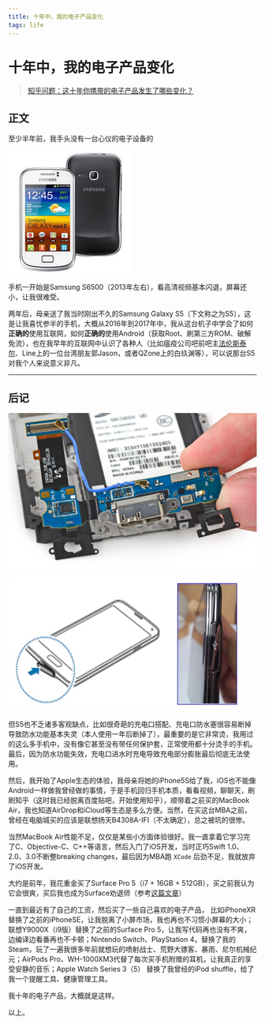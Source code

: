 ```yaml
---
title: 十年中，我的电子产品变化
tags: life
---
```

# 十年中，我的电子产品变化

> [知乎问题：这十年你携带的电子产品发生了哪些变化？](https://www.zhihu.com/question/347363750)

## 正文

至少半年前，我手头没有一台心仪的电子设备的

![S6500](../images/2019-12-15/01.jpg)

手机一开始是Samsung S6500（2013年左右），看高清视频基本闪退，屏幕还小，让我很难受。

两年后，母亲送了我当时刚出不久的Samsung Galaxy S5（下文称之为S5），这是让我喜忧参半的手机，大概从2016年到2017年中，我从这台机子中学会了如何**正确的**使用互联网，如何**正确的**使用Android（获取Root、刷第三方ROM、破解免流），也在我早年的互联网中认识了各种人（比如瘟疫公司吧前吧主[法伦斯泰尔](https://www.zhihu.com/people/GiacomoChina)、Line上的一位台湾朋友郭Jason，或者QZone上的白玖渊等），可以说那台S5对我个人来说意义非凡。

---

## 后记

![S5](../images/2019-12-15/02.png)

![S5](../images/2019-12-15/03.png)

但S5也不乏诸多客观缺点，比如很奇葩的充电口搭配、充电口防水塞很容易断掉导致防水功能基本失灵（本人使用一年后断掉了），最重要的是它非常烫，我用过的这么多手机中，没有像它甚至没有带任何保护套，正常使用都十分烫手的手机。最后，因为防水功能失效，充电口进水时充电导致充电部分膨胀最后彻底无法使用。

然后，我开始了Apple生态的体验，我母亲将她的iPhone5S给了我，iOS也不能像Android一样做我曾经做的事情，于是手机回归手机本质，看看视频，聊聊天，刷刷知乎（这时我已经脱离百度贴吧，开始使用知乎），顺带着之前买的MacBook Air，我也知道AirDrop和iCloud等生态是多么方便。当然，在买这台MBA之前，曾经在电脑城买的应该是联想扬天B4308A-IFI（不太确定），总之被坑的很惨。

当然MacBook Air性能不足，仅仅是某些小方面体验很好。我一直拿着它学习完了C、Objective-C、C++等语言，然后入门了iOS开发，当时正巧Swift 1.0、2.0、3.0不断整breaking changes，最后因为MBA跑 `XCode` 后劲不足，我就放弃了iOS开发。

大约是前年，我花重金买了Surface Pro 5（i7 + 16GB + 512GB），买之前我认为它会很爽，买后我也成为Surface劝退师（参考[这篇文章](https://www.zhihu.com/question/314592750/answer/825888702)）

一直到最近有了自己的工资，然后买了一些自己喜欢的电子产品，
比如iPhoneXR替换了之前的iPhoneSE，让我脱离了小屏市场，我也再也不习惯小屏幕的大小；联想Y9000X（i9版）替换了之前的Surface Pro 5，让我写代码再也没有不爽，边编译边看番再也不卡顿；Nintendo Switch、PlayStation 4，替换了我的Steam，玩了一遍我很多年前就想玩的喷射战士、荒野大镖客、暴雨、尼尔机械纪元；AirPods Pro、WH-1000XM3代替了每次买手机附赠的耳机，让我真正的享受安静的音乐；Apple Watch Series 3（5） 替换了我曾经的iPod shuffle，给了我一个提醒工具、健康管理工具。

我十年的电子产品，大概就是这样。

以上。
